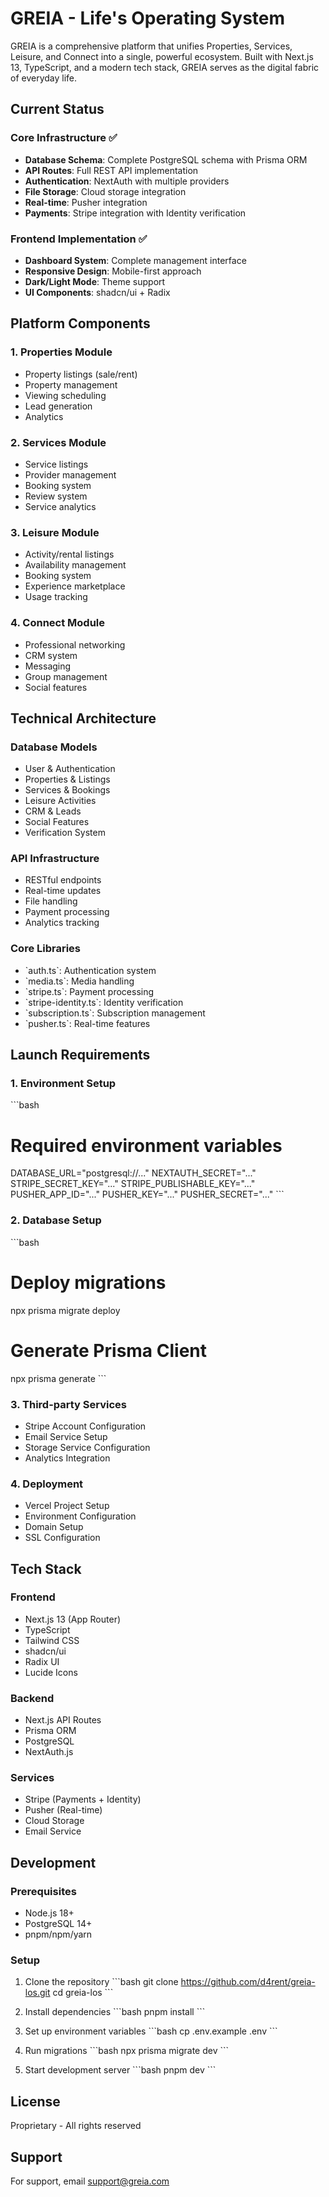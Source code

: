 # GREIA - Life's Operating System

GREIA is a comprehensive platform that unifies Properties, Services, Leisure, and Connect into a single, powerful ecosystem. Built with Next.js 13, TypeScript, and a modern tech stack, GREIA serves as the digital fabric of everyday life.

## Current Status

### Core Infrastructure ✅
- **Database Schema**: Complete PostgreSQL schema with Prisma ORM
- **API Routes**: Full REST API implementation
- **Authentication**: NextAuth with multiple providers
- **File Storage**: Cloud storage integration
- **Real-time**: Pusher integration
- **Payments**: Stripe integration with Identity verification

### Frontend Implementation ✅
- **Dashboard System**: Complete management interface
- **Responsive Design**: Mobile-first approach
- **Dark/Light Mode**: Theme support
- **UI Components**: shadcn/ui + Radix

## Platform Components

### 1. Properties Module
- Property listings (sale/rent)
- Property management
- Viewing scheduling
- Lead generation
- Analytics

### 2. Services Module
- Service listings
- Provider management
- Booking system
- Review system
- Service analytics

### 3. Leisure Module
- Activity/rental listings
- Availability management
- Booking system
- Experience marketplace
- Usage tracking

### 4. Connect Module
- Professional networking
- CRM system
- Messaging
- Group management
- Social features

## Technical Architecture

### Database Models
- User & Authentication
- Properties & Listings
- Services & Bookings
- Leisure Activities
- CRM & Leads
- Social Features
- Verification System

### API Infrastructure
- RESTful endpoints
- Real-time updates
- File handling
- Payment processing
- Analytics tracking

### Core Libraries
- \`auth.ts\`: Authentication system
- \`media.ts\`: Media handling
- \`stripe.ts\`: Payment processing
- \`stripe-identity.ts\`: Identity verification
- \`subscription.ts\`: Subscription management
- \`pusher.ts\`: Real-time features

## Launch Requirements

### 1. Environment Setup
\`\`\`bash
# Required environment variables
DATABASE_URL="postgresql://..."
NEXTAUTH_SECRET="..."
STRIPE_SECRET_KEY="..."
STRIPE_PUBLISHABLE_KEY="..."
PUSHER_APP_ID="..."
PUSHER_KEY="..."
PUSHER_SECRET="..."
\`\`\`

### 2. Database Setup
\`\`\`bash
# Deploy migrations
npx prisma migrate deploy

# Generate Prisma Client
npx prisma generate
\`\`\`

### 3. Third-party Services
- Stripe Account Configuration
- Email Service Setup
- Storage Service Configuration
- Analytics Integration

### 4. Deployment
- Vercel Project Setup
- Environment Configuration
- Domain Setup
- SSL Configuration

## Tech Stack

### Frontend
- Next.js 13 (App Router)
- TypeScript
- Tailwind CSS
- shadcn/ui
- Radix UI
- Lucide Icons

### Backend
- Next.js API Routes
- Prisma ORM
- PostgreSQL
- NextAuth.js

### Services
- Stripe (Payments + Identity)
- Pusher (Real-time)
- Cloud Storage
- Email Service

## Development

### Prerequisites
- Node.js 18+
- PostgreSQL 14+
- pnpm/npm/yarn

### Setup
1. Clone the repository
\`\`\`bash
git clone https://github.com/d4rent/greia-los.git
cd greia-los
\`\`\`

2. Install dependencies
\`\`\`bash
pnpm install
\`\`\`

3. Set up environment variables
\`\`\`bash
cp .env.example .env
\`\`\`

4. Run migrations
\`\`\`bash
npx prisma migrate dev
\`\`\`

5. Start development server
\`\`\`bash
pnpm dev
\`\`\`

## License
Proprietary - All rights reserved

## Support
For support, email support@greia.com